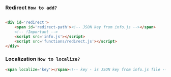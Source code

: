 ### Redirect `How to add?`

```html

<div id='redirect'>
	<span id='redirect-path'><!-- JSON key from info.js --></span>
	<!-- !Important -->
	<script src='info.js'></script>
	<script src='functions/redirect.js'></script>
</div>
```

### Localization `How to localize?`

```html
<span localize='key'></span><!-- key - is JSON key from info.js file -->
```